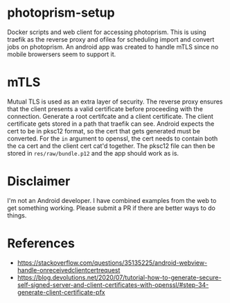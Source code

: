 # photoprism-setup
Docker scripts and web client for accessing photoprism. This is using traefik as the reverse proxy and ofilea for scheduling import and convert jobs on photoprism. An android app was
created to handle mTLS since no mobile browersers seem to support it.

# mTLS
Mutual TLS is used as an extra layer of security. The reverse proxy ensures that the client presents a valid certificate before proceeding with the connection.
Generate a root certifcate and a client certificate. The client certificate gets stored in a path that traefik can see. Android expects the cert to be in pksc12 format, so the
cert that gets generated must be converted. For the `in` argument to openssl, the cert needs to contain both the ca cert and the client cert cat'd together. The pksc12 file can 
then be stored in `res/raw/bundle.p12` and the app should work as is.

# Disclaimer
I'm not an Android developer. I have combined examples from the web to get something working. Please submit a PR if there are better ways to do things.

# References
* https://stackoverflow.com/questions/35135225/android-webview-handle-onreceivedclientcertrequest
* https://blog.devolutions.net/2020/07/tutorial-how-to-generate-secure-self-signed-server-and-client-certificates-with-openssl/#step-34-generate-client-certificate-pfx
